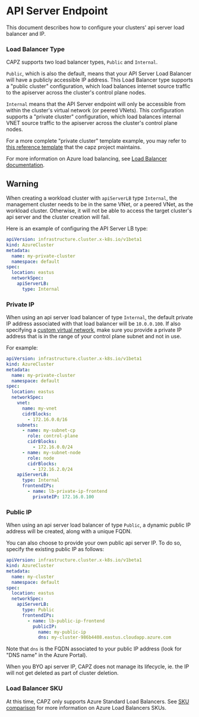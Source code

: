 # API Server Endpoint

This document describes how to configure your clusters' api server load balancer and IP.

### Load Balancer Type

CAPZ supports two load balancer types, `Public` and `Internal`.

`Public`, which is also the default, means that your API Server Load Balancer will have a publicly accessible IP address. This Load Balancer type supports a "public cluster" configuration, which load balances internet source traffic to the apiserver across the cluster's control plane nodes.

`Internal` means that the API Server endpoint will only be accessible from within the cluster's virtual network (or peered VNets). This configuration supports a "private cluster" configuration, which load balances internal VNET source traffic to the apiserver across the cluster's control plane nodes.

For a more complete "private cluster" template example, you may refer to [this reference template](https://raw.githubusercontent.com/kubernetes-sigs/cluster-api-provider-azure/main/templates/cluster-template-private.yaml) that the capz project maintains.

For more information on Azure load balancing, see [Load Balancer documentation](https://docs.microsoft.com/en-us/azure/load-balancer/load-balancer-overview).

<aside class="note warning">

<h1> Warning </h1>

When creating a workload cluster with `apiServerLB` type `Internal`, the management cluster needs to be in the same VNet, or a peered VNet, as the workload cluster. Otherwise, it will not be able to access the target cluster's api server and the cluster creation will fail.

</aside>

Here is an example of configuring the API Server LB type:

```yaml
apiVersion: infrastructure.cluster.x-k8s.io/v1beta1
kind: AzureCluster
metadata:
  name: my-private-cluster
  namespace: default
spec:
  location: eastus
  networkSpec:
    apiServerLB:
      type: Internal
```

### Private IP

When using an api server load balancer of type `Internal`, the default private IP address associated with that load balancer will be `10.0.0.100`.
If also specifying a [custom virtual network](./custom-vnet.md), make sure you provide a private IP address that is in the range of your control plane subnet and not in use.

For example:

```yaml
apiVersion: infrastructure.cluster.x-k8s.io/v1beta1
kind: AzureCluster
metadata:
  name: my-private-cluster
  namespace: default
spec:
  location: eastus
  networkSpec:
    vnet:
      name: my-vnet
      cidrBlocks:
        - 172.16.0.0/16
    subnets:
      - name: my-subnet-cp
        role: control-plane
        cidrBlocks:
          - 172.16.0.0/24
      - name: my-subnet-node
        role: node
        cidrBlocks:
          - 172.16.2.0/24
    apiServerLB:
      type: Internal
      frontendIPs:
        - name: lb-private-ip-frontend
          privateIP: 172.16.0.100
```

### Public IP

When using an api server load balancer of type `Public`, a dynamic public IP address will be created, along with a unique FQDN.

You can also choose to provide your own public api server IP. To do so, specify the existing public IP as follows:

````yaml
apiVersion: infrastructure.cluster.x-k8s.io/v1beta1
kind: AzureCluster
metadata:
  name: my-cluster
  namespace: default
spec:
  location: eastus
  networkSpec:
    apiServerLB:
      type: Public
      frontendIPs:
        - name: lb-public-ip-frontend
          publicIP:
            name: my-public-ip
            dns: my-cluster-986b4408.eastus.cloudapp.azure.com
````

Note that `dns` is the FQDN associated to your public IP address (look for "DNS name" in the Azure Portal).

When you BYO api server IP, CAPZ does not manage its lifecycle, ie. the IP will not get deleted as part of cluster deletion.

### Load Balancer SKU

At this time, CAPZ only supports Azure Standard Load Balancers. See [SKU comparison](https://docs.microsoft.com/en-us/azure/load-balancer/skus#skus) for more information on Azure Load Balancers SKUs.

